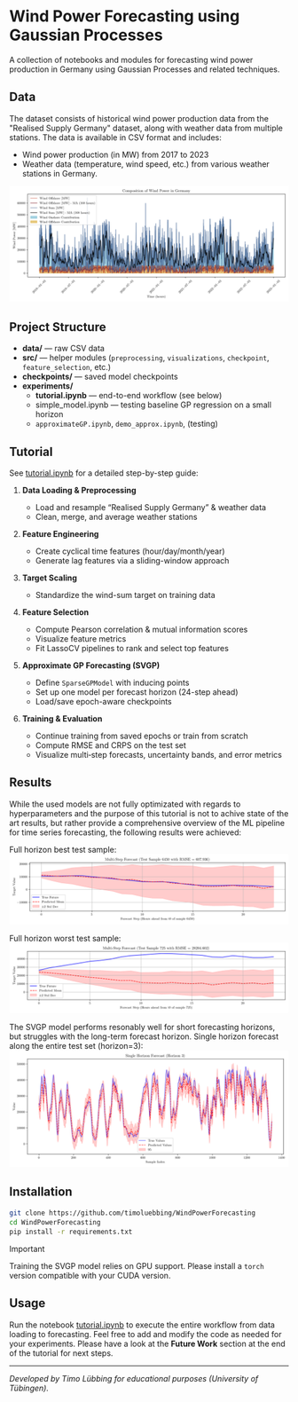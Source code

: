 # Wind  Power Forecasting using Gaussian Processes

A collection of notebooks and modules for forecasting wind power production in Germany using Gaussian Processes and related techniques.

## Data

The dataset consists of historical wind power production data from the "Realised Supply Germany" dataset, along with weather data from multiple stations. The data is available in CSV format and includes:

- Wind power production (in MW) from 2017 to 2023
- Weather data (temperature, wind speed, etc.) from various weather stations in Germany.

![Wind Power Composition](/figures/wind_power_composition.png)

## Project Structure

- **data/** — raw CSV data
- **src/** — helper modules (`preprocessing`, `visualizations`, `checkpoint`, `feature_selection`, etc.)  
- **checkpoints/** — saved model checkpoints  
- **experiments/**  
  - **tutorial.ipynb** — end-to-end workflow (see below)  
  - simple_model.ipynb — testing baseline GP regression on a small horizon  
  - `approximateGP.ipynb`, `demo_approx.ipynb`, (testing)

## Tutorial

See [tutorial.ipynb](experiments/tutorial.ipynb) for a detailed step-by-step guide:

1. **Data Loading & Preprocessing**  
   - Load and resample “Realised Supply Germany” & weather data  
   - Clean, merge, and average weather stations  

2. **Feature Engineering**  
   - Create cyclical time features (hour/day/month/year)  
   - Generate lag features via a sliding-window approach  

3. **Target Scaling**  
   - Standardize the wind-sum target on training data  

4. **Feature Selection**  
   - Compute Pearson correlation & mutual information scores  
   - Visualize feature metrics  
   - Fit LassoCV pipelines to rank and select top features  

5. **Approximate GP Forecasting (SVGP)**  
   - Define `SparseGPModel` with inducing points  
   - Set up one model per forecast horizon (24-step ahead)  
   - Load/save epoch-aware checkpoints  

6. **Training & Evaluation**  
   - Continue training from saved epochs or train from scratch  
   - Compute RMSE and CRPS on the test set  
   - Visualize multi‐step forecasts, uncertainty bands, and error metrics  

## Results

While the used models are not fully optimizated with regards to hyperparameters and the purpose of this tutorial is not to achive state of the art results, but rather provide a comprehensive overview of the ML pipeline for time series forecasting, the following results were achieved:

Full horizon best test sample:
![Forecasting Results](/figures/test_sample_6450.png)

Full horizon worst test sample:
![Forecasting Results](/figures/test_sample_725.png)

The SVGP model performs resonably well for short forecasting horizons, but struggles with the long-term forecast horizon. Single horizon forecast along the entire test set (horizon=3):
![Single Horizon Forecast](/figures/test_horizon_3_n_hours_1344.png)


## Installation

```bash
git clone https://github.com/timoluebbing/WindPowerForecasting
cd WindPowerForecasting
pip install -r requirements.txt
```

> [!IMPORTANT]
> Training the SVGP model relies on GPU support. Please install a `torch` version compatible with your CUDA version.

## Usage

Run the notebook [tutorial.ipynb](experiments/tutorial.ipynb) to execute the entire workflow from data loading to forecasting. Feel free to add and modify the code as needed for your experiments. Please have a look at the **Future Work** section at the end of the tutorial for next steps.

---

*Developed by Timo Lübbing for educational purposes (University of Tübingen).*
